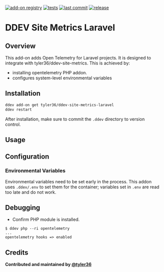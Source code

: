[![add-on registry](https://img.shields.io/badge/DDEV-Add--on_Registry-blue)](https://addons.ddev.com)
[![tests](https://github.com/tyler36/ddev-site-metrics-laravel/actions/workflows/tests.yml/badge.svg?branch=main)](https://github.com/tyler36/ddev-site-metrics-laravel/actions/workflows/tests.yml?query=branch%3Amain)
[![last commit](https://img.shields.io/github/last-commit/tyler36/ddev-site-metrics-laravel)](https://github.com/tyler36/ddev-site-metrics-laravel/commits)
[![release](https://img.shields.io/github/v/release/tyler36/ddev-site-metrics-laravel)](https://github.com/tyler36/ddev-site-metrics-laravel/releases/latest)

# DDEV Site Metrics Laravel

## Overview

This add-on adds Open Telemetry for Laravel projects. It is designed to integrate with tyler36/ddev-site-metrics.
This is achieved by:

- installing opentelemetry PHP addon.
- configures system-level environmental variables

## Installation

```bash
ddev add-on get tyler36/ddev-site-metrics-laravel
ddev restart
```

After installation, make sure to commit the `.ddev` directory to version control.

## Usage

## Configuration

### Environmental Variables

Environmental variables need to be set early in the process.
This addon uses `.ddev/.env` to set them for the container; variables set in `.env` are read too late and do not work.

## Debugging

- Confirm PHP module is installed.

```shell
$ ddev php --ri opentelemetry
...
opentelemetry hooks => enabled
```

## Credits

**Contributed and maintained by [@tyler36](https://github.com/tyler36)**
